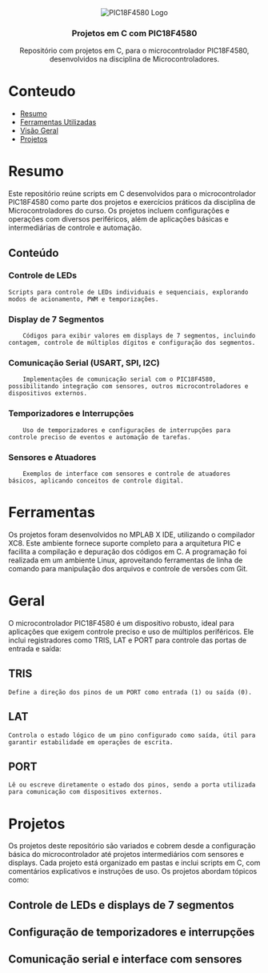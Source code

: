 <div align="center" style="text-align: center">
<img src="https://kswichit.net/887Projectboard/images/IMG_0683.jpg" alt="PIC18F4580 Logo"/>
<h3>Projetos em C com PIC18F4580</h3>
<p>
  Repositório com projetos em C, para o microcontrolador PIC18F4580, desenvolvidos na disciplina de Microcontroladores.
</p>
</div>

# Conteudo

- [Resumo](#Resumo)
- [Ferramentas Utilizadas](#Ferramentas)
- [Visão Geral](#Geral)
- [Projetos](#Projetos)

# Resumo

Este repositório reúne scripts em C desenvolvidos para o microcontrolador PIC18F4580 como parte dos projetos e exercícios práticos da disciplina de Microcontroladores do curso. 
Os projetos incluem configurações e operações com diversos periféricos, além de aplicações básicas e intermediárias de controle e automação.

## Conteúdo

  ### Controle de LEDs
    Scripts para controle de LEDs individuais e sequenciais, explorando modos de acionamento, PWM e temporizações.

  ### Display de 7 Segmentos
        Códigos para exibir valores em displays de 7 segmentos, incluindo contagem, controle de múltiplos dígitos e configuração dos segmentos.

   ### Comunicação Serial (USART, SPI, I2C)
        Implementações de comunicação serial com o PIC18F4580, possibilitando integração com sensores, outros microcontroladores e dispositivos externos.

  ### Temporizadores e Interrupções
        Uso de temporizadores e configurações de interrupções para controle preciso de eventos e automação de tarefas.
        
  ### Sensores e Atuadores
        Exemplos de interface com sensores e controle de atuadores básicos, aplicando conceitos de controle digital.

# Ferramentas

Os projetos foram desenvolvidos no MPLAB X IDE, utilizando o compilador XC8. Este ambiente fornece suporte completo para a arquitetura PIC e facilita a compilação e depuração dos códigos em C. A programação foi realizada em um ambiente Linux, aproveitando ferramentas de linha de comando para manipulação dos arquivos e controle de versões com Git.


# Geral

O microcontrolador PIC18F4580 é um dispositivo robusto, ideal para aplicações que exigem controle preciso e uso de múltiplos periféricos. Ele inclui registradores como TRIS, LAT e PORT para controle das portas de entrada e saída:

  ## TRIS 
    Define a direção dos pinos de um PORT como entrada (1) ou saída (0).
    
  ## LAT
    Controla o estado lógico de um pino configurado como saída, útil para garantir estabilidade em operações de escrita.
    
  ## PORT
    Lê ou escreve diretamente o estado dos pinos, sendo a porta utilizada para comunicação com dispositivos externos.


# Projetos

Os projetos deste repositório são variados e cobrem desde a configuração básica do microcontrolador até projetos intermediários com sensores e displays. 
Cada projeto está organizado em pastas e inclui scripts em C, com comentários explicativos e instruções de uso. Os projetos abordam tópicos como:

   ## Controle de LEDs e displays de 7 segmentos
   ## Configuração de temporizadores e interrupções
   ## Comunicação serial e interface com sensores

